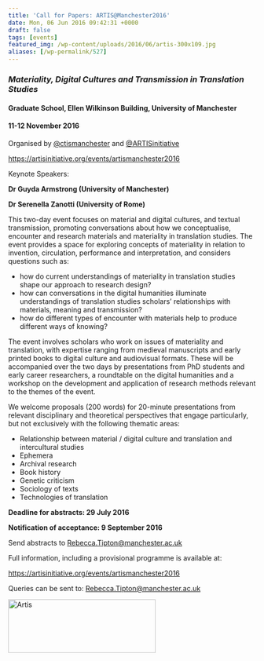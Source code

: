 ```yaml
---
title: 'Call for Papers: ARTIS@Manchester2016'
date: Mon, 06 Jun 2016 09:42:31 +0000
draft: false
tags: [events]
featured_img: /wp-content/uploads/2016/06/artis-300x109.jpg
aliases: [/wp-permalink/527]
---
```


<div class="entry-post"><h3><em>Materiality, Digital Cultures and Transmission in Translation Studies</em></h3>
<h4>Graduate School, Ellen Wilkinson Building, University of Manchester</h4>
<h4>11-12 November 2016</h4>
Organised by <a href="https://twitter.com/ctismanchester">@ctismanchester</a> and <a href="https://twitter.com/ARTISinitiative">@ARTISinitiative</a>

<a href="https://artisinitiative.org/events/artismanchester2016">https://artisinitiative.org/events/artismanchester2016</a>

Keynote Speakers:

<strong>Dr Guyda Armstrong (University of Manchester)</strong>

<strong>Dr Serenella Zanotti (University of Rome)</strong>

This two-day event focuses on material and digital cultures, and textual transmission, promoting conversations about how we conceptualise, encounter and research materials and materiality in translation studies. The event provides a space for exploring concepts of materiality in relation to invention, circulation, performance and interpretation, and considers questions such as:
<ul>
 	<li>how do current understandings of materiality in translation studies shape our approach to research design?</li>
 	<li>how can conversations in the digital humanities illuminate understandings of translation studies scholars’ relationships with materials, meaning and transmission?</li>
 	<li>how do different types of encounter with materials help to produce different ways of knowing?</li>
</ul>
The event involves scholars who work on issues of materiality and translation, with expertise ranging from medieval manuscripts and early printed books to digital culture and audiovisual formats. These will be accompanied over the two days by presentations from PhD students and early career researchers, a roundtable on the digital humanities and a workshop on the development and application of research methods relevant to the themes of the event.

We welcome proposals (200 words) for 20-minute presentations from relevant disciplinary and theoretical perspectives that engage particularly, but not exclusively with the following thematic areas:
<ul>
 	<li>Relationship between material / digital culture and translation and intercultural studies</li>
 	<li>Ephemera</li>
 	<li>Archival research</li>
 	<li>Book history</li>
 	<li>Genetic criticism</li>
 	<li>Sociology of texts</li>
 	<li>Technologies of translation</li>
</ul>
<strong>Deadline for abstracts: 29 July 2016</strong>

<strong>Notification of acceptance: 9 September 2016</strong>

Send abstracts to <a href="mailto:Rebecca.Tipton@manchester.ac.uk">Rebecca.Tipton@manchester.ac.uk</a>

Full information, including a provisional programme is available at:

<a href="https://artisinitiative.org/events/artismanchester2016">https://artisinitiative.org/events/artismanchester2016</a>

Queries can be sent to: <a href="mailto:Rebecca.Tipton@manchester.ac.uk">Rebecca.Tipton@manchester.ac.uk</a>

<img class="alignleft size-medium wp-image-530" src="/wp-content/uploads/2016/06/artis-300x109.jpg" alt="Artis" width="300" height="109" /></div>